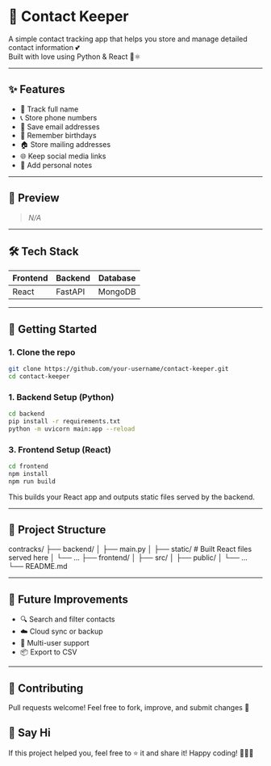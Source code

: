 # 📇 Contact Keeper
A simple contact tracking app that helps you store and manage detailed contact information 💕  
Built with love using Python & React 🐍⚛️

---

## ✨ Features
- 🧍 Track full name
- 📞 Store phone numbers
- 📧 Save email addresses
- 🎂 Remember birthdays
- 🏠 Store mailing addresses
- 🌐 Keep social media links
- 📝 Add personal notes

---

## 📸 Preview
> _N/A_

---

## 🛠️ Tech Stack

| Frontend | Backend | Database |
|----------|---------|----------|
| React    | FastAPI | MongoDB  |

---

## 🚀 Getting Started

### 1. Clone the repo
```bash
git clone https://github.com/your-username/contact-keeper.git
cd contact-keeper
```

### 1. Backend Setup (Python)
```bash
cd backend
pip install -r requirements.txt
python -m uvicorn main:app --reload
```

### 3. Frontend Setup (React)
```bash
cd frontend
npm install
npm run build
```
This builds your React app and outputs static files served by the backend.

---

## 📂 Project Structure
contracks/
├── backend/
│   ├── main.py
│   ├── static/       # Built React files served here
│   └── ...
├── frontend/
│   ├── src/
│   ├── public/
│   └── ...
└── README.md

---

## 🧠 Future Improvements
 - 🔍 Search and filter contacts
 - ☁️ Cloud sync or backup
 - 👥 Multi-user support
 - 📦 Export to CSV

---

## 🤝 Contributing
Pull requests welcome! Feel free to fork, improve, and submit changes 💌


## 💌 Say Hi
If this project helped you, feel free to ⭐️ it and share it!
Happy coding! 🧑‍💻💖











